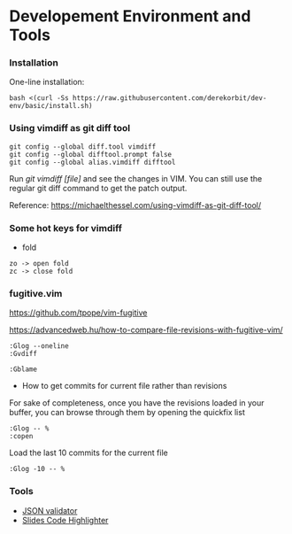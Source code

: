 # Developement Environment and Tools

### Installation

One-line installation:

```
bash <(curl -Ss https://raw.githubusercontent.com/derekorbit/dev-env/basic/install.sh)
```

### Using vimdiff as git diff tool
```
git config --global diff.tool vimdiff
git config --global difftool.prompt false
git config --global alias.vimdiff difftool
```

Run *git vimdiff [file]* and see the changes in VIM.
You can still use the regular git diff command to get the patch output.

Reference: https://michaelthessel.com/using-vimdiff-as-git-diff-tool/


### Some hot keys for vimdiff
- fold
```
zo -> open fold
zc -> close fold
```
### fugitive.vim

https://github.com/tpope/vim-fugitive

https://advancedweb.hu/how-to-compare-file-revisions-with-fugitive-vim/

```
:Glog --oneline
:Gvdiff
```

```
:Gblame
```

- How to get commits for current file rather than revisions

For sake of completeness, once you have the revisions loaded in your buffer, you can browse through them by opening the quickfix list
```
:Glog -- %
:copen
```

Load the last 10 commits for the current file
```
:Glog -10 -- %
```

### Tools
- [JSON validator](https://jsonformatter.curiousconcept.com/)
- [Slides Code Highlighter](https://romannurik.github.io/SlidesCodeHighlighter/)

